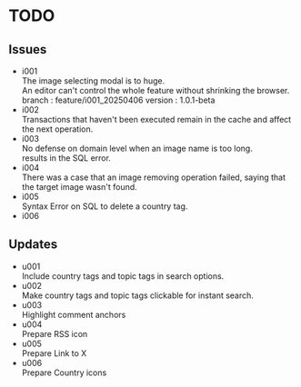 # TODO

## Issues

- i001  
  The image selecting modal is to huge.   
  An editor can't control the whole feature without shrinking the browser.  
  branch : feature/i001_20250406
  version : 1.0.1-beta
- i002  
  Transactions that haven't been executed remain in the cache and affect the next operation.
- i003  
  No defense on domain level when an image name is too long.  
  results in the SQL error.
- i004  
  There was a case that an image removing operation failed, saying that the target image wasn't found.
- i005  
  Syntax Error on SQL to delete a country tag.
- i006


## Updates

- u001  
  Include country tags and topic tags in search options.  
- u002  
  Make country tags and topic tags clickable for instant search.
- u003  
  Highlight comment anchors
- u004  
  Prepare RSS icon
- u005  
  Prepare Link to X
- u006  
  Prepare Country icons
  